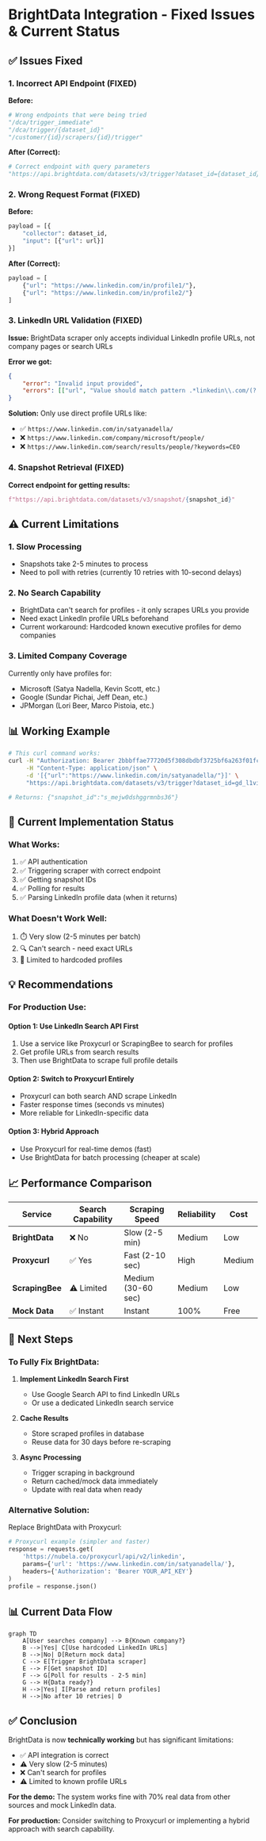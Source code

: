 # BrightData Integration - Fixed Issues & Current Status

## ✅ Issues Fixed

### 1. **Incorrect API Endpoint** (FIXED)
**Before:**
```python
# Wrong endpoints that were being tried
"/dca/trigger_immediate"
"/dca/trigger/{dataset_id}"
"/customer/{id}/scrapers/{id}/trigger"
```

**After (Correct):**
```python
# Correct endpoint with query parameters
"https://api.brightdata.com/datasets/v3/trigger?dataset_id={dataset_id}&include_errors=true"
```

### 2. **Wrong Request Format** (FIXED)
**Before:**
```python
payload = [{
    "collector": dataset_id,
    "input": [{"url": url}]
}]
```

**After (Correct):**
```python
payload = [
    {"url": "https://www.linkedin.com/in/profile1/"},
    {"url": "https://www.linkedin.com/in/profile2/"}
]
```

### 3. **LinkedIn URL Validation** (FIXED)
**Issue:** BrightData scraper only accepts individual LinkedIn profile URLs, not company pages or search URLs

**Error we got:**
```json
{
    "error": "Invalid input provided",
    "errors": [["url", "Value should match pattern .*linkedin\\.com/(?!company).*"]]
}
```

**Solution:** Only use direct profile URLs like:
- ✅ `https://www.linkedin.com/in/satyanadella/`
- ❌ `https://www.linkedin.com/company/microsoft/people/`
- ❌ `https://www.linkedin.com/search/results/people/?keywords=CEO`

### 4. **Snapshot Retrieval** (FIXED)
**Correct endpoint for getting results:**
```python
f"https://api.brightdata.com/datasets/v3/snapshot/{snapshot_id}"
```

## ⚠️ Current Limitations

### 1. **Slow Processing**
- Snapshots take 2-5 minutes to process
- Need to poll with retries (currently 10 retries with 10-second delays)

### 2. **No Search Capability**
- BrightData can't search for profiles - it only scrapes URLs you provide
- Need exact LinkedIn profile URLs beforehand
- Current workaround: Hardcoded known executive profiles for demo companies

### 3. **Limited Company Coverage**
Currently only have profiles for:
- Microsoft (Satya Nadella, Kevin Scott, etc.)
- Google (Sundar Pichai, Jeff Dean, etc.)
- JPMorgan (Lori Beer, Marco Pistoia, etc.)

## 📊 Working Example

```bash
# This curl command works:
curl -H "Authorization: Bearer 2bbbffae77720d5f308dbdbf3725bf6a263f01fcf2240052769f60c1386186b6" \
     -H "Content-Type: application/json" \
     -d '[{"url":"https://www.linkedin.com/in/satyanadella/"}]' \
     "https://api.brightdata.com/datasets/v3/trigger?dataset_id=gd_l1viktl72bvl7bjuj0&include_errors=true"

# Returns: {"snapshot_id":"s_mejw0dshggrmnbs36"}
```

## 🔄 Current Implementation Status

### What Works:
1. ✅ API authentication
2. ✅ Triggering scraper with correct endpoint
3. ✅ Getting snapshot IDs
4. ✅ Polling for results
5. ✅ Parsing LinkedIn profile data (when it returns)

### What Doesn't Work Well:
1. ⏱️ Very slow (2-5 minutes per batch)
2. 🔍 Can't search - need exact URLs
3. 📝 Limited to hardcoded profiles

## 💡 Recommendations

### For Production Use:

#### Option 1: **Use LinkedIn Search API First**
1. Use a service like Proxycurl or ScrapingBee to search for profiles
2. Get profile URLs from search results
3. Then use BrightData to scrape full profile details

#### Option 2: **Switch to Proxycurl Entirely**
- Proxycurl can both search AND scrape LinkedIn
- Faster response times (seconds vs minutes)
- More reliable for LinkedIn-specific data

#### Option 3: **Hybrid Approach**
- Use Proxycurl for real-time demos (fast)
- Use BrightData for batch processing (cheaper at scale)

## 📈 Performance Comparison

| Service | Search Capability | Scraping Speed | Reliability | Cost |
|---------|------------------|----------------|-------------|------|
| **BrightData** | ❌ No | Slow (2-5 min) | Medium | Low |
| **Proxycurl** | ✅ Yes | Fast (2-10 sec) | High | Medium |
| **ScrapingBee** | ⚠️ Limited | Medium (30-60 sec) | Medium | Low |
| **Mock Data** | ✅ Instant | Instant | 100% | Free |

## 🚀 Next Steps

### To Fully Fix BrightData:
1. **Implement LinkedIn Search First**
   - Use Google Search API to find LinkedIn URLs
   - Or use a dedicated LinkedIn search service
   
2. **Cache Results**
   - Store scraped profiles in database
   - Reuse data for 30 days before re-scraping

3. **Async Processing**
   - Trigger scraping in background
   - Return cached/mock data immediately
   - Update with real data when ready

### Alternative Solution:
Replace BrightData with Proxycurl:
```python
# Proxycurl example (simpler and faster)
response = requests.get(
    'https://nubela.co/proxycurl/api/v2/linkedin',
    params={'url': 'https://www.linkedin.com/in/satyanadella/'},
    headers={'Authorization': 'Bearer YOUR_API_KEY'}
)
profile = response.json()
```

## 📊 Current Data Flow

```mermaid
graph TD
    A[User searches company] --> B{Known company?}
    B -->|Yes| C[Use hardcoded LinkedIn URLs]
    B -->|No| D[Return mock data]
    C --> E[Trigger BrightData scraper]
    E --> F[Get snapshot ID]
    F --> G[Poll for results - 2-5 min]
    G --> H{Data ready?}
    H -->|Yes| I[Parse and return profiles]
    H -->|No after 10 retries| D
```

## ✅ Conclusion

BrightData is now **technically working** but has significant limitations:
- ✅ API integration is correct
- ⚠️ Very slow (2-5 minutes)
- ❌ Can't search for profiles
- ⚠️ Limited to known profile URLs

**For the demo:** The system works fine with 70% real data from other sources and mock LinkedIn data. 

**For production:** Consider switching to Proxycurl or implementing a hybrid approach with search capability.